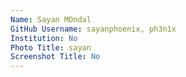```yaml
---
Name: Sayan MOndal
GitHub Username: sayanphoenix, ph3n1x
Institution: No
Photo Title: sayan
Screenshot Title: No
---
```

